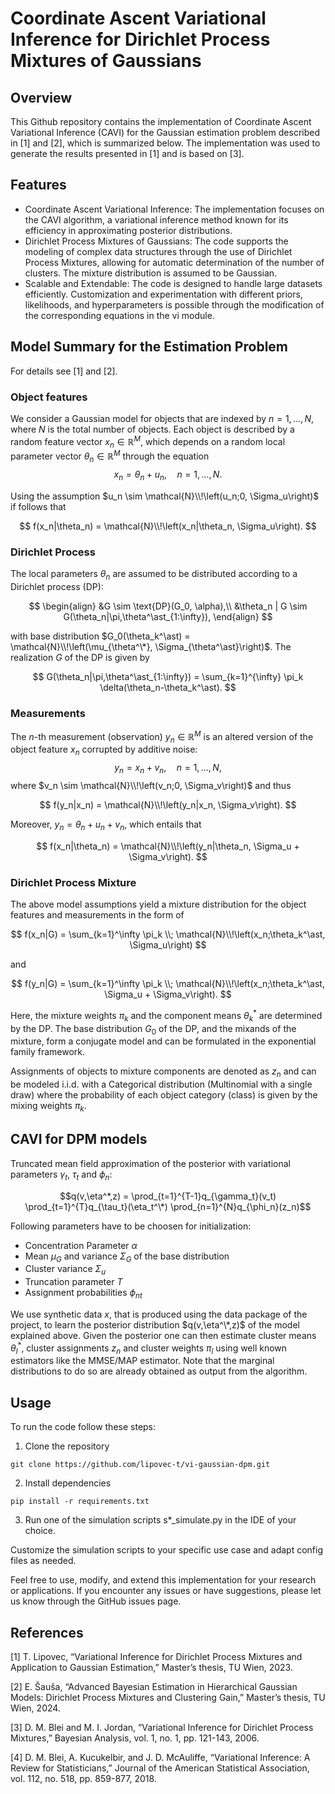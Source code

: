 # Coordinate Ascent Variational Inference for Dirichlet Process Mixtures of Gaussians

## Overview
This Github repository contains the implementation of Coordinate Ascent Variational Inference (CAVI) for the Gaussian estimation problem described in <a id="1">[1]</a> and <a id="1">[2]</a>, which is summarized below. The implementation was used to generate the results presented in <a id="1">[1]</a> and is based on <a id="1">[3]</a>.

## Features
* Coordinate Ascent Variational Inference: The implementation focuses on the CAVI algorithm, a variational inference method known for its efficiency in approximating posterior distributions.
* Dirichlet Process Mixtures of Gaussians: The code supports the modeling of complex data structures through the use of Dirichlet Process Mixtures, allowing for automatic determination of the number of clusters. The mixture distribution is assumed to be Gaussian.
* Scalable and Extendable: The code is designed to handle large datasets efficiently. Customization and experimentation with different priors, likelihoods, and hyperparameters is possible through the modification of the corresponding equations in the vi module.

## Model Summary for the Estimation Problem
For details see <a id="1">[1]</a> and <a id="1">[2]</a>.

### Object features
We consider a Gaussian model for objects that are indexed by $n=1,\ldots,N$, where $N$ is the total number of objects.
Each object is described by a random feature vector $x_n \in \mathbb{R}^M$, which depends on a random local parameter vector $\theta_n \in \mathbb{R}^M$ through the equation
$$x_n = \theta_n + u_n, \quad n=1,\ldots,N.$$

Using the assumption $u_n \sim \mathcal{N}\\!\left(u_n;0, \Sigma_u\right)$ if follows that

$$
f(x_n|\theta_n) = \mathcal{N}\\!\left(x_n|\theta_n, \Sigma_u\right).
$$

### Dirichlet Process
The local parameters $\theta_n$ are assumed to be distributed according to a Dirichlet process (DP):

$$
\begin{align}
&G \sim \text{DP}(G_0, \alpha),\\
&\theta_n | G \sim G(\theta_n|\pi,\theta^\ast_{1:\infty}),
\end{align}
$$

with base distribution $G_0(\theta_k^\ast) = \mathcal{N}\\!\left(\mu_{\theta^\*}, \Sigma_{\theta^\ast}\right)$.
The realization $G$ of the DP is given by

$$
G(\theta_n|\pi,\theta^\ast_{1:\infty}) = \sum_{k=1}^{\infty} \pi_k \delta(\theta_n-\theta_k^\ast). 
$$

### Measurements
The $n$-th measurement (observation) $y_n \in \mathbb{R}^M$ is an altered version of the object feature $x_n$ corrupted by additive noise:
$$y_n = x_n + v_n, \quad n=1,\ldots,N,$$
where $v_n \sim \mathcal{N}\\!\left(v_n;0, \Sigma_v\right)$ and thus

$$
f(y_n|x_n) = \mathcal{N}\\!\left(y_n|x_n, \Sigma_v\right).
$$

Moreover, $y_n = \theta_n + u_n + v_n$, which entails that

$$
f(x_n|\theta_n) = \mathcal{N}\\!\left(y_n|\theta_n, \Sigma_u + \Sigma_v\right).
$$

### Dirichlet Process Mixture
The above model assumptions yield a mixture distribution for the object features and measurements in the form of

$$
f(x_n|G) = \sum_{k=1}^\infty \pi_k \\; \mathcal{N}\\!\left(x_n;\theta_k^\ast, \Sigma_u\right)
$$

and 

$$
f(y_n|G) = \sum_{k=1}^\infty \pi_k \\; \mathcal{N}\\!\left(x_n;\theta_k^\ast, \Sigma_u + \Sigma_v\right).
$$

Here, the mixture weights $\pi_k$ and the component means $\theta_k^\ast$ are determined by the DP.
The base distribution $G_0$ of the DP, and the mixands of the mixture, form a conjugate model and can be formulated in the exponential family framework.

Assignments of objects to mixture components are denoted as $z_n$ and can be modeled i.i.d. with a Categorical distribution (Multinomial with a single draw) where the probability of each object category (class) is given by the mixing weights $\pi_k$.

## CAVI for DPM models
Truncated mean field approximation of the posterior with variational parameters $\gamma_t$, $\tau_t$ and $\phi_n$:

$$q(v,\eta^*,z) = \prod_{t=1}^{T-1}q_{\gamma_t}(v_t) \prod_{t=1}^{T}q_{\tau_t}(\eta_t^\*) \prod_{n=1}^{N}q_{\phi_n}(z_n)$$

Following parameters have to be choosen for initialization:
- Concentration Parameter $\alpha$
- Mean $\mu_G$ and variance $\Sigma_G$ of the base distribution
- Cluster variance $\Sigma_u$
- Truncation parameter $T$
- Assignment probabilities $\phi_{nt}$

We use synthetic data $x$, that is produced using the data package of the project, to learn the posterior distribution $q(v,\eta^\*,z)$ of the model explained above. Given the posterior one can then estimate cluster means $\theta_l^*$, cluster assignments $z_n$ and cluster weights $\pi_l$ using well known estimators like the MMSE/MAP estimator. Note that the marginal distributions to do so are already obtained as output from the algorithm.

## Usage
To run the code follow these steps:
1. Clone the repository
```
git clone https://github.com/lipovec-t/vi-gaussian-dpm.git
```
2. Install dependencies
```
pip install -r requirements.txt
```
3. Run one of the simulation scripts s*_simulate.py in the IDE of your choice.

Customize the simulation scripts to your specific use case and adapt config files as needed.


Feel free to use, modify, and extend this implementation for your research or applications. If you encounter any issues or have suggestions, please let us know through the GitHub issues page.

## References
<a id="1">[1]</a> 
T. Lipovec,
“Variational Inference for Dirichlet Process Mixtures and Application to Gaussian Estimation,”
Master’s thesis, TU Wien, 2023.

<a id="1">[2]</a> 
E. Šauša,
“Advanced Bayesian Estimation in Hierarchical Gaussian Models: Dirichlet Process Mixtures and Clustering Gain,”
Master’s thesis, TU Wien, 2024.

<a id="1">[3]</a> 
D. M. Blei and M. I. Jordan, 
“Variational Inference for Dirichlet Process Mixtures,” 
Bayesian Analysis, vol. 1, no. 1, pp. 121-143, 2006.

<a id="1">[4]</a>
D. M. Blei, A. Kucukelbir, and J. D. McAuliffe,
“Variational Inference: A Review for Statisticians,”
Journal of the American Statistical Association, vol. 112, no. 518, pp. 859-877, 2018.

